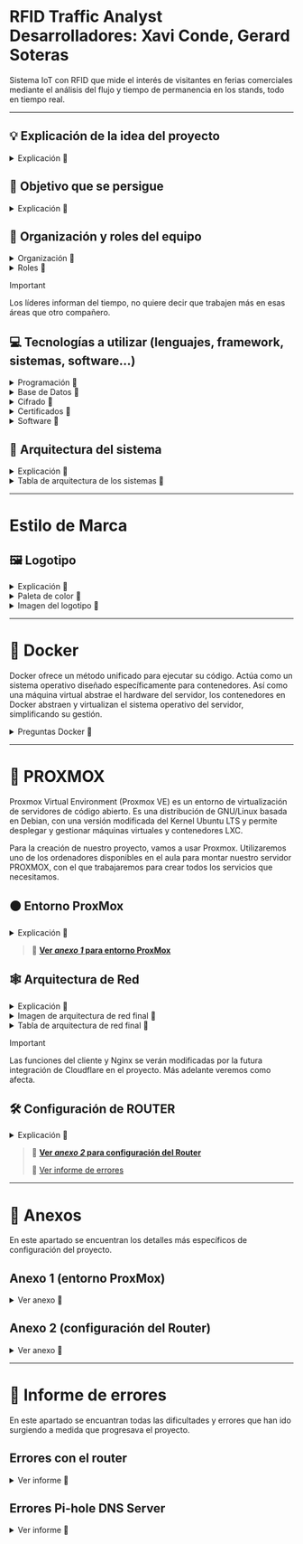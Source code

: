 # RFID Traffic Analyst <br> Desarrolladores: Xavi Conde, Gerard Soteras
Sistema IoT con RFID que mide el interés de visitantes en ferias comerciales mediante el análisis del flujo y tiempo de permanencia en los stands, todo en tiempo real.
<hr>

## 💡  Explicación de la idea del proyecto
<details>
  <summary>Explicación 🔽</summary>
  
  En este proyecto exploraremos el mundo de los dispositivos IoT y la tecnología de transmisión por radiofrecuencia. Abordaremos temas como las ondas de radio y los distintos tipos de frecuencias existentes, en un ámbito innovador y en continuo desarrollo como el de los dispositivos IoT. Para ello, hemos optado por trabajar con la tecnología RFID, que combina los aspectos técnicos que buscamos analizar y desarrollar en este proyecto.
  
  El sistema funcionará de la siguiente manera: a los participantes se les proporcionarán etiquetas RFID pasivas, que serán detectadas por antenas RFID estratégicamente colocadas en el recinto. Estas antenas, conectadas a un lector RFID integrado en una Raspberry Pi, ampliarán el alcance de la señal según el tamaño del espacio. Los datos recopilados en tiempo real serán almacenados en una base de datos para su posterior análisis, generando informes que permitirán interpretar las preferencias del público y optimizar futuras estrategias.
  
  El objetivo principal es diseñar un sistema IoT para recopilar información en ferias comerciales, proporcionando a las empresas datos valiosos sobre el interés que generan entre los asistentes. Este sistema permitirá realizar un conteo preciso de las personas que se aproximan a cada puesto, así como medir el tiempo que permanecen en ellos. Además, la información recopilada se utilizará para obtener una visión general de los intereses del público, ayudando a las empresas a comprender mejor las preferencias de la población.

</details>

## 🎯  Objetivo que se persigue
<details>
  <summary>Explicación 🔽</summary>
  
  *Con todo esto hemos realizado la siguiente estructura, donde resume los objetivos que buscaremos cumplir.*

- **1 (Objetivo General)** - Diseñar y desarrollar una red de dispositivos IoT que utilice tecnología de transmisión por radiofrecuencia para recopilar y analizar datos en tiempo real.
- - **1.1 (Objetivo Específico)** - Programar dispositivos IoT capaces de interactuar mediante tecnología de radiofrecuencia.  
- - - **1.1.1 (Objetivo Operativo)** - Implementar placas Raspberry Pi con antenas RFID compatibles para gestionar la detección y transmisión de datos.  
- - - **1.1.2 (Objetivo Operativo)** - Configurar y trabajar con etiquetas RFID pasivas para la identificación precisa de participantes.  

- **2 (Objetivo General)** - Aplicar el sistema IoT en ferias comerciales y eventos para generar datos valiosos sobre el comportamiento del público y mejorar estrategias empresariales.  
- - **2.1 (Objetivo Específico)** - Optimizar la autonomía y capacidad del sistema para recopilar y analizar datos en entornos dinámicos. 
- - - **2.1.1 (Objetivo Operativo)** - Recopilar datos en tiempo real sobre el número de asistentes, ubicación y tiempo de permanencia en cada puesto.  
- - **2.2 (Objetivo Específico)** - Asegurar la integridad, confidencialidad y disponibilidad de los datos recopilados por el sistema.
- - - **2.2.1 (Objetivo Operativo)** - Implementar reglas de acceso y control en la base de datos para garantizar la seguridad de la información.
- - - **2.2.2 (Objetivo Operativo)** - Usar protocolos cifrados para la transmisión de datos y mantener copias de seguridad automáticas para prevenir pérdida de información.  


</details>

## 📝  Organización y roles del equipo
<details>
  <summary>Organización 🔽</summary>
  Al ser un grupo que en el primer año del grado ya trabajamos juntos en varios proyectos, la organización resultó sencilla.
  Hemos decidido que todos haremos de todo, pero cada uno tendrá un rol de “líder” en cada apartado en el que hemos distribuido el proyecto, este líder será el encargado únicamente de marcar el ritmo y de comunicar al resto del grupo cómo vamos en relación con los objetivos y fechas acordados al inicio.
  Al final de cada clase se pondrá en común el trabajo de cada integrante, con el objetivo de que todas las personas en todo momento sepan que se ha hecho ese día y si algún día hay una baja, que se pueda seguir trabajando con normalidad.
  En el aspecto de las tareas, todos haremos todas las tareas, sin excepción.
</details>

<details>
  <summary>Roles 🔽</summary>  
  
  - Xavi - Programación, Proxmox, gestores de tareas y escritos (GitHub)
  - Gerard - BBDD, Hardware, Redes, escritos (GitHub)
</details>

> [!IMPORTANT]
> Los líderes informan del tiempo, no quiere decir que trabajen más en esas áreas que otro compañero.

## 💻  Tecnologías a utilizar (lenguajes, framework, sistemas, software...)
<details>
  <summary>Programación 🔽</summary>

   - JavaScript
   - Node.JS
   - Python
</details>

<details>
  <summary>Base de Datos 🔽</summary>
  
  - Google Firebase o MySQL
</details>

<details>
  <summary>Cifrado 🔽</summary>
  
  En nuestro proyecto hemos elegido estas opciones de cifrado:
  - FALTA DECIDIR
</details>

<details>
  <summary>Certificados 🔽</summary>
  
  - OpenSSL -> TLS (de manera interna). 
  - Cloudflare SSL (de manera externa).
</details>

<details>
  <summary>Software 🔽</summary>
  
  - Visual Studio
  - Trello
  - GitHub
</details>

## 🔨  Arquitectura del sistema
<details>
  <summary>Explicación 🔽</summary>
  Implementaremos una arquitectura basada en *tres capas*, diseñada para optimizar la recopilación, almacenamiento y análisis de datos provenientes de los dispositivos IoT con tecnología RFID. Esta estructura modular permite trabajar en cada capa de forma independiente, lo que facilita el desarrollo, la escalabilidad y el mantenimiento del sistema.
  
  Las tres capas se dividirán:
  - Capa de Dispositivos IoT (Cliente): Esta capa incluye las etiquetas RFID pasivas y las antenas RFID conectadas al Arduino. Los dispositivos detectan y transmiten los datos recopilados.
  - Capa de Procesamiento (Servidor): Encargada de recibir los datos desde los Arduinos, procesarlos, almacenarlos temporalmente y transferirlos a la base de datos central. Aquí se manejan las conexiones seguras y la lógica para garantizar la fiabilidad de los datos.
  - Capa de Almacenamiento y Análisis (BBDD): Se utiliza para almacenar de forma permanente los datos recopilados y procesados, permitiendo análisis posteriores. La base de datos será securizada para proteger la integridad y confidencialidad de la información.
</details>

<details>
  <summary>Tabla de arquitectura de los sistemas 🔽</summary>
  
  | Máquina       | S.O                  | Almacenamiento / Memoria| Servicio     | 
  |---------------|----------------------|-------------------------|--------------|
  | **Proxmox**   |Proxmox-VE 8.2        | 93Gb / 8Gb              |  Hypervisor  |
  | **Router**    |Ubuntu server 22.04.2 | 14Gb / 4Gb              |  DHCP        |
  | **MySQL**     |Ubuntu server 22.04.2 | 14Gb / 4Gb              |Base de datos |
  | **Pi-Hole**   |Debian 12.7.0         | 14Gb / 512Mb            |      DNS     |
  | **Arduino**   |                      |                         | Lector RFID  |
  | **NGinx**     |Ubuntu server 22.04.2 | 14Gb / 4Gb              |    Hosting   |
</details>

<hr>

# Estilo de Marca
## 🖼️ Logotipo
<details>
  <summary>Explicación 🔽</summary>
  En este proyecto, hemos diseñado un logotipo que refleja los valores de innovación y dinamismo asociados a nuestra tecnología RFID. La forma principal está inspirada en una onda, un elemento que simboliza tanto la conectividad como el flujo constante de información, pilares fundamentales de nuestra actividad. La onda se presenta atravesando un objeto, lo que transmite una sensación de movimiento y energía, reforzando la idea de una tecnología que nunca se detiene y que conecta de manera fluida diferentes elementos.
  
  Los colores principales seleccionados para el logotipo son:
  - Azul (#136AD3): Representa la confianza, la estabilidad y el carácter tecnológico de nuestra marca. Es un color asociado tradicionalmente con la innovación y la precisión técnica.
  - Naranja (#F26419): Un tono vibrante que aporta energía, creatividad y entusiasmo, equilibrando la seriedad del azul con un toque más humano y cercano.
  
  Como color auxiliar, se utiliza el negro (#000000), que añade contraste, elegancia y versatilidad al diseño, permitiendo que el logotipo funcione eficazmente en una variedad de aplicaciones y contextos.
</details>

<details>
  <summary>Paleta de color 🔽</summary>
  
![paleta de color](assets/paleta_rfid.png)
</details>
  
<details>
  <summary>Imagen del logotipo 🔽</summary>

![logotipo rfid](assets/rfid_logo.png)
</details>

<hr>

# 󠁧󠁢󠁷🐋 Docker
Docker ofrece un método unificado para ejecutar su código. Actúa como un sistema operativo diseñado específicamente para contenedores. Así como una máquina virtual abstrae el hardware del servidor, los contenedores en Docker abstraen y virtualizan el sistema operativo del servidor, simplificando su gestión.

<details>
  <summary>Preguntas Docker 🔽</summary>

<details>
  <summary>¿Qué son los contenedores de Docker? 🔽</summary>
  Los contenedores de Docker son entornos ligeros y portátiles que permiten ejecutar aplicaciones de manera aislada junto con todas sus dependencias. Funcionan como una especie de "máquina virtual", pero sin la sobrecarga de un sistema operativo completo, ya que comparten el kernel del sistema anfitrión.
</details>
  
<details>
  <summary>¿Qué diferencias hay entre los contenedores de Docker y los LXC? 🔽</summary>
  Los contenedores de Docker y LXC (Linux Containers) difieren principalmente en su enfoque y nivel de abstracción. Docker está diseñado para empaquetar y ejecutar aplicaciones junto con sus dependencias, proporcionando un entorno estandarizado y fácil de gestionar mediante herramientas como docker-compose. En cambio, LXC ofrece una virtualización más ligera de sistemas completos, permitiendo mayor flexibilidad y personalización, aunque requiere más configuración manual. Mientras que Docker se basa en imágenes preconfiguradas y ofrece un mayor aislamiento mediante namespaces y cgroups, LXC se asemeja más a un sistema host, brindando menos aislamiento. En resumen, Docker es ideal para la portabilidad y despliegue de aplicaciones, mientras que LXC es más adecuado para entornos que requieren una estructura similar a una máquina virtual.
</details>

<details>
  <summary>¿Cuál es la diferencia entre una imagen y un contenedor en Docker? 🔽</summary>

  - **Imagen**: Es un conjunto inmutable de capas que contiene el sistema base y las aplicaciones necesarias para ejecutarse. Es como una plantilla.
  - **Contenedor**: Es una instancia en ejecución de una imagen. Puede tener cambios en tiempo de ejecución, pero estos no afectan la imagen base.

    Ejemplo:
    - `nginx:latest` es una **imagen**.
    - Un servidor en ejecución basado en `nginx:latest` es un **contenedor**.
  
</details>

<details>
  <summary>¿Qué sucede con los datos cuando un contenedor se elimina? 🔽</summary>
  Cuando un contenedor de Docker se elimina, por defecto todos los datos almacenados dentro de él desaparecen, ya que los contenedores están diseñados para ser efímeros. Sin embargo, se puede preservar la información ya sea configurando un volumen o un bind mount.
</details>


<details>
  <summary>¿Cuáles son las ventajas de utilizar contenedores de docker? 🔽</summary>

<details>
  <summary>1️⃣ Portabilidad 🔽</summary>
  
  - Funciona igual en cualquier máquina que tenga Docker instalado, sin importar el sistema operativo.
  - Se pueden compartir imágenes de Docker
</details>
<details>
  <summary>2️⃣ Ligereza y eficiencia 🔽</summary>
  
  - A diferencia de las máquinas virtuales, los contenedores tienen menos consumo de recursos.
  - A diferencia de las máquinas virtuales, los contenedores Docker se pueden iniciar de forma rápida y sencilla
</details>
<details>
  <summary>3️⃣ Facilidad de despliegue y gestión 🔽</summary>
  
  - Gracias a Docker Compose, se puede definir y ejecutar múltiples contenedores con un solo archivo. 
</details>
<details>
  <summary>4️⃣ Escalabilidad y modularidad 🔽</summary>
  
  - Con Docker se puede dividir aplicaciones en múltiples servicios independientes, facilitando el escalado y mantenimiento.
  - Se puede desplegar múltiples instancias de una aplicación y balancear la carga de manera sencilla. 
</details>
<details>
  <summary>5️⃣ Seguridad y aislamiento 🔽</summary>
  
  - Al trabajar con contenedores independientes, si surgiera algún imprevisto en un contenedor, el resto de ellos no se verían afectados al igual que el sistema host.
  - Se pueden definir permisos y redes personalizadas para cada contenedor y así limitar el acceso a ellos.
</details>
</details>






</details>

<hr>

# 🚀 PROXMOX
Proxmox Virtual Environment (Proxmox VE) es un entorno de virtualización de servidores de código abierto. Es una distribución de GNU/Linux basada en Debian, con una versión modificada del Kernel Ubuntu LTS​ y permite desplegar y gestionar máquinas virtuales y contenedores LXC.

Para la creación de nuestro proyecto, vamos a usar Proxmox. Utilizaremos uno de los ordenadores disponibles en el aula para montar nuestro servidor PROXMOX, con el que trabajaremos para crear todos los servicios que necesitamos.

## 🟠  Entorno ProxMox
<details>
  <summary>Explicación 🔽</summary>
  Dentro de Proxmox, configuraremos una red NAT para que todas las máquinas virtuales tengan conectividad interna.
  
  El sistema contará con cuatro servidores Ubuntu con funciones específicas:
  - Router virtual (DHCP): Gestionará el tráfico de red y asignará direcciones IP mediante DHCP.
  - Servidor Pi-Hole (DNS): Actuará como servidor DNS para todos los dispositivos dentro de la red, mejorando la gestión de nombres y bloqueando contenido no deseado.
  - Servidor de contenedores (Docker): Alojará nuestra base de datos y un servicio NGINX, que en el futuro permitirá el manejo individualizado de datos para cada empresa en las ferias.
  - Servidor de backups: Almacenará copias de seguridad de la base de datos para garantizar la integridad y disponibilidad de la información.
  
  Para crear la red NAT con la que se comunicarán las máquinas dentro de Proxmox, añadiremos un "Linux Bridge" y lo configuraremos para crear la red interna, a la que llamaremos vmbr1. Por defecto, la red externa (en nuestro caso la del aula) se llama vmbr0.
  El proceso que seguimos fue el siguiente: primero, instalamos y configuramos la máquina router. Al añadir la máquina, le asignamos la nueva interfaz de red que creamos anteriormente en el apartado de hardware. Una vez configurado el router, duplicamos la máquina para crear el equipo cliente, y modificamos el netplan para que tenga su propia dirección IP dentro de la red interna. 
  
  ### Configuración de QEMU
  Instalaremos en el router el paquete qemu-guest-agent. Gracias a esto, podremos administrar las máquinas virtuales de una manera más fácil.
  Una vez instalado en las máquinas, es necesario configurar las máquinas virtuales que nos ofrece Proxmox.
</details>

> 📎 [**Ver _anexo 1_ para entorno ProxMox**](#anexo-1-entorno-proxmox)

## 🕸️  Arquitectura de Red
<details>
  <summary>Explicación 🔽</summary>
  El sistema estará dividido en dos redes principales:
  - IOT Evento: Donde se encuentran las etiquetas RFID que llevarán los asistentes en el evento. Estas etiquetas se comunican con los lectores RFID a través de una antena. Los lectores capturan los datos y los envían a nuestro servidor en el evento, que ejecuta Proxmox.
  - Red Proxmox: Red interna donde estarán los servicios esenciales del sistema.
  
  Dentro del entorno virtualizado en Proxmox, tendremos varios servidores con funciones específicas:
  - Router Virtual (DHCP): Conecta ambas redes y asigna direcciones IP dentro de la Red Proxmox.
  - Servidor Pi-Hole (DNS): Actúa como servidor DNS para todos los dispositivos dentro de la red, facilitando la gestión de nombres de dominio.
  - Servidor de contenedores (Docker): Alojará nuestra base de datos MySQL y un servicio Nginx, que permitirá a las empresas de los stands acceder a una página privada con los datos recopilados por su antena RFID.
  - Servidor de backups: Se encargará de realizar copias de seguridad de la base de datos para garantizar la integridad y disponibilidad de la información.

  Para crear la red NAT con la que se comunicarán las máquinas dentro de Proxmox, añadiremos un Linux Bridge (vmbr1) para la red interna, manteniendo vmbr0 como la conexión externa del evento.
</details>

<details>
  <summary>Imagen de arquitectura de red final 🔽</summary>
  
  ![diagrama de red](assets/diagrama_red.PNG)
</details>

<details>
  <summary>Tabla de arquitectura de red final 🔽</summary>
  
  | Máquinas         | IP                                         | IP Gateway                          | Red                           |
  |------------------|--------------------------------------------|-------------------------------------|-------------------------------|
  | Proxmox          | 100.77.20.113                              | 100.77.20.1                         | 100.77.20.0/24                |
  | VM Ubuntu Router | 100.77.20.77 (externa)<br>10.20.30.1 (interna) | 100.77.20.1 (externa)<br>10.20.30.1 (interna) | vmbr0 (100.77.20.0/24)<br>vmbr1 (10.20.30.0/24) |
  | Pihole           | 10.20.30.10                                | 10.20.30.1                          | vmbr1 (10.20.30.0/24)         |

</details>

> [!IMPORTANT]
> Las funciones del cliente y Nginx se verán modificadas por la futura integración de Cloudflare en el proyecto. Más adelante veremos como afecta.

## 🛠️  Configuración de ROUTER
<details>
  <summary>Explicación 🔽</summary>
  Primero configuramos la red del router. Para ello cambiaremos el netplan ajustando las IP según la red, virtual o aula. Con ens18 identificaremos la red del aula y con ens19 la red virtual.
  Además, hemos implementado el servicio de DHCP en el router para que todos los dispositivos que estén dentro de la red virtual puedan obtener una IP sin necesidad de asignarla manualmente.
  
  ### Configuración de DHCP
  Para configurar el servicio DHCP, primero lo instalaremos en el router con el comando correspondiente. Luego crearemos una copia de seguridad del archivo de configuración para conservar la configuración original. Procederemos a editar el archivo de configuración y, en nuestro caso, hemos asignado el rango de IPs de *10.20.30.20* a *10.20.30.50*.
  
  También configuraremos distintas IPs para que siempre se asignen a las máquinas con los servicios de nuestra red de Proxmox, haciendo uso de su MAC. Gracias a esto conseguimos que siempre que se inicien las máquinas, tengan la misma dirección IP. Además, modificaremos el archivo ```isc-dhcp-server``` para indicar al router que funcione como servidor DHCP en la interfaz ens19.

```
# comandos usados

sudo apt install isc-dhcp-server                        # instalación del servicio DHCP
sudo cp /etc/dhcp/dhcpd.conf /etc/dhcp/dhcpd.conf.BKP   # creación de la copia de archivo
sudo nano /etc/dhcp/dhcpd.conf                          # modificación del archivo de configuración
sudo nano /etc/default/isc-dhcp-server                  # modificación del archivo de asiganción de interfaz
```

  ### Configuración de IPTables
</details>

> 📎 [**Ver _anexo 2_ para configuración del Router**](#anexo-2-configuración-del-router)
>
> 🚩 [Ver informe de errores](#errores-con-el-router)

<hr>

# 📎 Anexos
En este apartado se encuentran los detalles más específicos de configuración del proyecto.

## Anexo 1 (entorno ProxMox)
<details>
  <summary>Ver anexo 🔽</summary>
  
  ### Adaptador puente
  Asignamos al router que use un adaptador puente para que pueda comunicar el interior de la red, con el exterior. Esto lo hacemos configurando el vmbr0 con la red externa y añadiendo un nuevo adaptador vmbr1 con la IP de la red virtual.
  
  ![adaptador puente](assets/adaptador_puente_prox.png)
  ### Interfaz de red para el router
  Aquí podemos ver que una vez realizadas las acciones de la imagen anterior, el router ya nos reconocerá como hardware, las dos interfaces de red.
  
  ![interfaz red router](assets/interfaz_red_router.png)
  ### Panel de configuración para activar QEMU
  Activamos y configuramos la función QEMU, para que nos sea mucho más fácil trabajar con las IP's existentes sin necesidad de acceder a la máquina.
  
  ![configuración de proxmox qemu](assets/qemuproxmox.png)
  ### Configuración IPtables
</details>

## Anexo 2 (configuración del Router)
<details>
  <summary>Ver anexo 🔽</summary>
  
  ### Netplan del router
  Esta configuración es extremadamente importante para que el router garantice la total comunicación entre la red interna y la externa, en la primera parte vemos la configuración para la red 100.77.20.0/24 (externa) y en la segunda parte 10.20.30.0/24 (virtual).
  
  ![netplan de router](assets/netplan_router.png)
  ### Archivo sysctl
  Configuramos el router para que pueda hacer de gateway y pueda enrutar el tráfico de red para garantizar la comunicación en las redes presentes en el archivo "netplan".
  
  ![sysctl](assets/sysctl.png)
  ### Archivo de configuración DHCP en el router
  Añadimos y modificamos las lineas necesarias en para que el router haga de DHCP en la red 10.20.30.0/24. Para garantizar la seguridad y la redundancia de IP's dentro de esta red, además configuramos una línea para que empiece a asignar IP's a partir de la 10.20.30.20, para poder añadir contenedores, equipos y servidores sin que afecten a la asignacion de IP's. También especificamos que el servidor DNS se encuentra en la dirección IP 10.20.30.10.
  
  ![configuracion dhcp](assets/configuracion_dhcp.png)

  También añadiremos unas líneas para que siempre se asigne la misma IP a unos equipos determinados. Esto lo logramos asociando una IP a una MAC.

  ![configuracion dhcp MAC](assets/configuracion_dhcp_mac.png)
  ### Archivo de configuración ISC-DHCP en el router
  Con estas líneas le pedimos al router que asigne direcciones IP solo en la interfaz ens19 para IPv4, usando las rutas de configuración y PID predeterminadas. No está configurado para IPv6.

  ![configuracion isc](assets/router_isc_dhcp.png)
</details>

<hr>

# 🚩 Informe de errores
En este apartado se encuantran todas las dificultades y errores que han ido surgiendo a medida que progresava el proyecto.

## Errores con el router
<details>
  <summary>Ver informe 🔽</summary>
A la hora de configurar el router, tuvimos sobre todo problemas con errores tipográficos. Esto sucedió tanto en la configuración de Netplan como en la configuración de las reglas de IPtables.
Además, tuvimos varios problemas al intentar guardar las reglas de IPtables, ya que, al reiniciar el router, algunas reglas desaparecían. Esto ocurría porque las reglas no se guardaban de modo persistente.
</details>
  
## Errores Pi-hole DNS Server
<details>
  <summary>Ver informe 🔽</summary>
  
  En la version de **Proxmox 8.2.2**, el archivo ```/etc/resolv.conf``` se sobrescribe automáticamente dos veces al reiniciar el contenedor debido a:

  **1a vez:** *Servicio systemd-resolved:* Modifica el archivo de configuración DNS, de manera automática.

  **2a vez:** *Proxmox:* Sobrescribe el archivo durante el inicio del contenedor.

  Esto provoca que:
    **No** podemos modificar manualmente el archivo /etc/resolv.conf.
    **No** se pueden ejecutar scripts que cambien el archivo en el arranque del contenedor.
    **No** se puede filtrar el tráfico DNS adecuadamente.
    El DNS **siempre** se establece en 8.8.8.8, ignorando configuraciones internas.
    Entre muchas otras conseqüencias...
    
  ✅**SOLUCIÓN**
  **Paso 1:** *Detener el servicio systemd-resolved*
  Detenemos el servicio para evitar que sobrescriba el archivo DNS.
  
```
systemctl disable systemd-resolved
systemctl stop systemd-resolved
```

  **Paso 2:** *Configurar DNS en cada arranque. utilizando ```crontab```*

  Modificar el archivo crontab, ya que este archivo ejecuta instrucciones de manera persistente.

```
#Localizacion del archivo /tmp/crontab.RwAtVi/crontab
crontab -e
@reboot echo "nameserver 127.0.0.1" > /etc/resolv.conf #Añadir esta linea, dentro del archivo
```

  Esta línea asegura que el archivo ```/etc/resolv.conf``` apunte al servidor DNS local (127.0.0.1) en cada reinicio, evitando sobrescrituras por parte de Proxmox o systemd-resolved.
  Con estos pasos, se asegura que el contenedor de Pi-hole utilice su propio servidor DNS de manera persistente, permitiendo un filtrado efectivo del tráfico DNS y manteniendo la configuración deseada entre reinicios.
</details>


